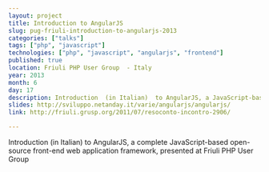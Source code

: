 ```yaml
---
layout: project
title: Introduction to AngularJS
slug: pug-friuli-introduction-to-angularjs-2013
categories: ["talks"]
tags: ["php", "javascript"]
technologies: ["php", "javascript", "angularjs", "frontend"]
published: true
location: Friuli PHP User Group  - Italy
year: 2013
month: 6
day: 17
description: Introduction  (in Italian)  to AngularJS, a JavaScript-based open-source front-end framework, presented at Friuli PHP User Group
slides: http://sviluppo.netanday.it/varie/angularjs/angularjs/
link: http://friuli.grusp.org/2011/07/resoconto-incontro-2906/

---
```


Introduction  (in Italian)  to AngularJS, a complete JavaScript-based open-source front-end web application framework, 
 presented at Friuli PHP User Group
